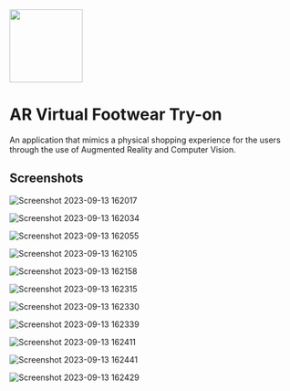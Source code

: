 <img src="https://github.com/aadilkhalifa/virtual-try-on/blob/main/screenshots/logo.jpg?raw=true" width="128"/>

# AR Virtual Footwear Try-on

An application that mimics a physical shopping experience for the users through the use of Augmented Reality and Computer Vision.



## Screenshots
![Screenshot 2023-09-13 162017](https://github.com/KazunguDev/virtual-try-on/assets/88532016/60d519cd-865e-49ab-bb44-c40b1645b580)

![Screenshot 2023-09-13 162034](https://github.com/KazunguDev/virtual-try-on/assets/88532016/dc67296e-5962-4c7c-b7d5-b00c4b071658)

![Screenshot 2023-09-13 162055](https://github.com/KazunguDev/virtual-try-on/assets/88532016/6545683e-b1b3-4602-ab7a-2dac85b9872d)

![Screenshot 2023-09-13 162105](https://github.com/KazunguDev/virtual-try-on/assets/88532016/99447ced-8192-4a58-8dc7-bd1f6482ba47)

![Screenshot 2023-09-13 162158](https://github.com/KazunguDev/virtual-try-on/assets/88532016/611f26b9-452b-465c-a894-ffa17064ef4e)

![Screenshot 2023-09-13 162315](https://github.com/KazunguDev/virtual-try-on/assets/88532016/3b511393-4368-45dd-8ae5-20be19cd39d0)

![Screenshot 2023-09-13 162330](https://github.com/KazunguDev/virtual-try-on/assets/88532016/4e6a9fb1-1536-4bec-8b84-961603202099)

![Screenshot 2023-09-13 162339](https://github.com/KazunguDev/virtual-try-on/assets/88532016/910d19fe-89f3-4839-9494-5891ad91bf5b)

![Screenshot 2023-09-13 162411](https://github.com/KazunguDev/virtual-try-on/assets/88532016/71641f08-b1aa-41a9-8a49-155d6586bdf0)

![Screenshot 2023-09-13 162441](https://github.com/KazunguDev/virtual-try-on/assets/88532016/ced9e843-eda1-49e0-8e91-66e3db35fd2b)


![Screenshot 2023-09-13 162429](https://github.com/KazunguDev/virtual-try-on/assets/88532016/7d9a327a-30db-4d8c-8f6f-16acbd2cfc07)
